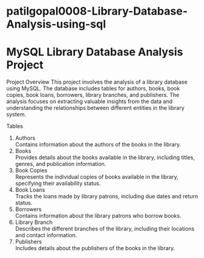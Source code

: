 # patilgopal0008-Library-Database-Analysis-using-sql
# MySQL Library Database Analysis Project  
Project Overview
This project involves the analysis of a library database using MySQL. The database includes tables for authors, books, book copies, book loans, borrowers, library branches, and publishers. The analysis focuses on extracting valuable insights from the data and understanding the relationships between different entities in the library system.

Tables
1. Authors  
Contains information about the authors of the books in the library.
2. Books  
Provides details about the books available in the library, including titles, genres, and publication information.
3. Book Copies  
Represents the individual copies of books available in the library, specifying their availability status.
4. Book Loans  
Tracks the loans made by library patrons, including due dates and return status.
5. Borrowers  
Contains information about the library patrons who borrow books.
6. Library Branch  
Describes the different branches of the library, including their locations and contact information.
7. Publishers  
Includes details about the publishers of the books in the library.
